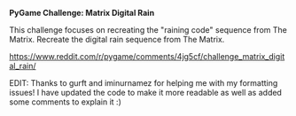 **PyGame Challenge: Matrix Digital Rain**

This challenge focuses on recreating the "raining code" sequence from The Matrix. 
Recreate the digital rain sequence from The Matrix.

https://www.reddit.com/r/pygame/comments/4jg5cf/challenge_matrix_digital_rain/

EDIT: Thanks to gurft and iminurnamez for helping me with my formatting issues! I have updated the code to make it more readable as well as added some comments to explain it :)

